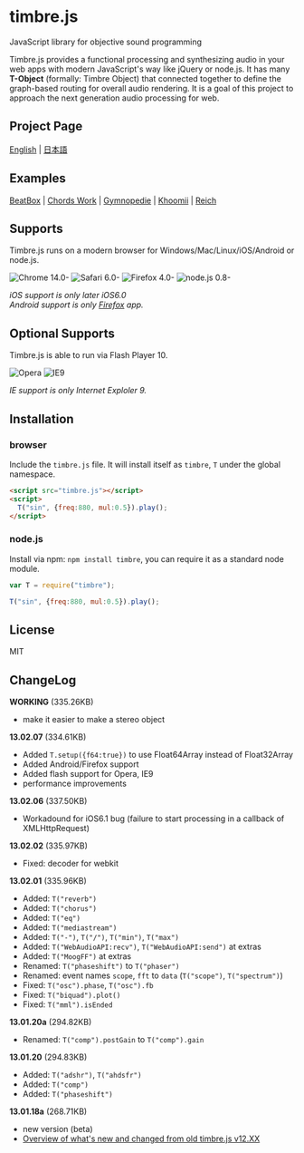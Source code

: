 timbre.js
=========
JavaScript library for objective sound programming

Timbre.js provides a functional processing and synthesizing audio in your web apps with modern JavaScript's way like jQuery or node.js. It has many **T-Object** (formally: Timbre Object) that connected together to define the graph-based routing for overall audio rendering. It is a goal of this project to approach the next generation audio processing for web. 

## Project Page ##
[English](http://mohayonao.github.com/timbre.js/) | [日本語](http://mohayonao.github.com/timbre.js/ja/)

## Examples ##
[BeatBox](http://mohayonao.github.com/timbre.js/beatbox.html) | [Chords Work](http://mohayonao.github.com/timbre.js/chord.html) | [Gymnopedie](http://mohayonao.github.com/timbre.js/satie.html) | [Khoomii](http://mohayonao.github.com/timbre.js/koomii.html) | [Reich](http://mohayonao.github.com/timbre.js/reich.html)

## Supports ##
Timbre.js runs on a modern browser for Windows/Mac/Linux/iOS/Android or node.js.

![Chrome 14.0-](http://mohayonao.github.com/timbre.js/misc/img/chrome.png)
![Safari 6.0-](http://mohayonao.github.com/timbre.js/misc/img/safari.png)
![Firefox 4.0-](http://mohayonao.github.com/timbre.js/misc/img/firefox.png)
![node.js 0.8-](http://mohayonao.github.com/timbre.js/misc/img/nodejs.png)

*iOS support is only later iOS6.0*  
*Android support is only [Firefox](https://play.google.com/store/apps/details?id=org.mozilla.firefox) app.*

## Optional Supports ##
Timbre.js is able to run via Flash Player 10.

![Opera](http://mohayonao.github.com/timbre.js/misc/img/opera.png)
![IE9](http://mohayonao.github.com/timbre.js/misc/img/ie.png)

*IE support is only Internet Exploler 9.*

## Installation ##
### browser
Include the `timbre.js` file. It will install itself as `timbre`, `T` under the global namespace.

```html
<script src="timbre.js"></script>
<script>
  T("sin", {freq:880, mul:0.5}).play();
</script>
```

### node.js
Install via npm: `npm install timbre`, you can require it as a standard node module.

```js
var T = require("timbre");

T("sin", {freq:880, mul:0.5}).play();
```

## License ##

MIT


## ChangeLog ##
**WORKING** (335.26KB)
* make it easier to make a stereo object

**13.02.07** (334.61KB)
* Added `T.setup({f64:true})` to use Float64Array instead of Float32Array
* Added Android/Firefox support
* Added flash support for Opera, IE9
* performance improvements

**13.02.06** (337.50KB)
* Workadound for iOS6.1 bug (failure to start processing in a callback of XMLHttpRequest)

**13.02.02** (335.97KB)
* Fixed: decoder for webkit

**13.02.01** (335.96KB)
* Added: `T("reverb")`
* Added: `T("chorus")`
* Added: `T("eq")`
* Added: `T("mediastream")`
* Added: `T("-")`, `T("/")`, `T("min")`, `T("max")`
* Added: `T("WebAudioAPI:recv")`, `T("WebAudioAPI:send")` at extras
* Added: `T("MoogFF")` at extras
* Renamed: `T("phaseshift")` to `T("phaser")`
* Renamed: event names `scope`, `fft` to `data` (`T("scope")`, `T("spectrum")`)
* Fixed: `T("osc").phase`, `T("osc").fb`
* Fixed: `T("biquad").plot()`
* Fixed: `T("mml").isEnded`

**13.01.20a** (294.82KB)
* Renamed: `T("comp").postGain` to `T("comp").gain`

**13.01.20** (294.83KB)
* Added: `T("adshr")`, `T("ahdsfr")`
* Added: `T("comp")`
* Added: `T("phaseshift")`

**13.01.18a** (268.71KB)
* new version (beta)
* [Overview of what's new and changed from old timbre.js v12.XX](https://github.com/mohayonao/timbre.js/wiki/Overview-of-what's-new-and-changed-from-old-timbre.js-v12.XX)
